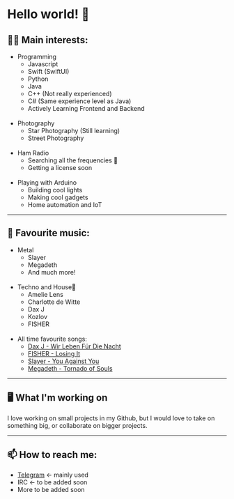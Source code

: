 # Hello world! 🐉

## 🐱‍💻 Main interests:
- Programming
    - Javascript
    - Swift (SwiftUI)
    - Python
    - Java
    - C++ (Not really experienced)
    - C# (Same experience level as Java)
    - Actively Learning Frontend and Backend
    <br>
- Photography
    - Star Photography (Still learning)
    - Street Photography
    <br>
- Ham Radio
    - Searching all the frequencies 📡
    - Getting a license soon
    <br> 
- Playing with Arduino
    - Building cool lights
    - Making cool gadgets 
    - Home automation and IoT
---
## 🎵 Favourite music: 
- Metal
    - Slayer
    - Megadeth
    - And much more!
    <br>
- Techno and House🎼
    - Amelie Lens
    - Charlotte de Witte
    - Dax J
    - Kozlov
    - FISHER
    <br>    
- All time favourite songs:
    - [Dax J - Wir Leben Für Die Nacht](https://www.youtube.com/watch?v=jgVrX1u9afY)
    - [FISHER - Losing It](https://www.youtube.com/watch?v=o3WdLtpWM_c)
    - [Slayer - You Against You](https://www.youtube.com/watch?v=2zhi3FmTUFg)
    - [Megadeth - Tornado of Souls](https://www.youtube.com/watch?v=Lcm9qqo_qB0)
---
## 🖥️ What I'm working on
 I love working on small projects in my Github, but I would love to take on something big, or collaborate on bigger projects.

---
## 📫 How to reach me:
- [Telegram](http://t.me/botor4o) <- mainly used
- IRC <- to be added soon
- More to be added soon
